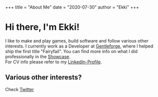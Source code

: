 +++
title = "About Me"
date = "2020-07-30"
author = "Ekki"
+++

# Hi there, I'm Ekki!
I like to make and play games, build software and follow various other interests. I currently work as a Developer at [Gentleforge](https://gentleforge.business.site), where I helped ship the first title "Fairyfail".
You can find more info on what I did professionally in the [Showcase](https://www.itsnothing.de/showcase).  
For CV info please refer to my [LinkedIn-Profile](https://www.linkedin.com/in/jan-erik-b%C3%A4hr-aa73a5b9/).

## Various other interests?
Check [Twitter](http://twitter.com/ekkiiiii)